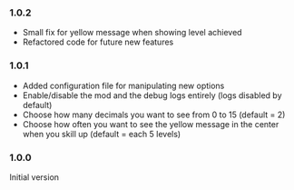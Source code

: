 ### 1.0.2

* Small fix for yellow message when showing level achieved
* Refactored code for future new features

### 1.0.1

* Added configuration file for manipulating new options
* Enable/disable the mod and the debug logs entirely (logs disabled by default)
* Choose how many decimals you want to see from 0 to 15 (default = 2)
* Choose how often you want to see the yellow message in the center when you skill up (default = each 5 levels)

### 1.0.0

Initial version